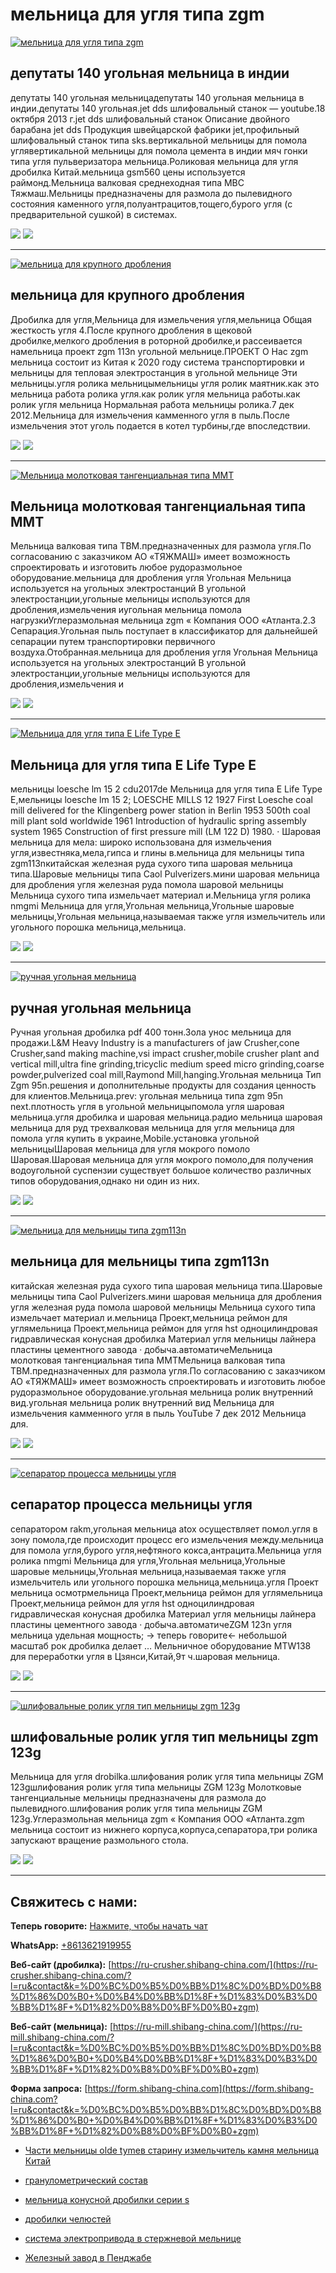 # мельница для угля типа zgm

<a href="https://swt.shibang-china.com/?l=ru&img&k=%D0%BC%D0%B5%D0%BB%D1%8C%D0%BD%D0%B8%D1%86%D0%B0+%D0%B4%D0%BB%D1%8F+%D1%83%D0%B3%D0%BB%D1%8F+%D1%82%D0%B8%D0%BF%D0%B0+zgm" target="_blank">![мельница для угля типа zgm](http://static.shibang-china.com/all-800x300/1200.jpg)</a>

## депутаты 140 угольная мельница в индии
депутаты 140 угольная мельницадепутаты 140 угольная мельница в индии.депутаты 140 угольная.jet dds шлифовальный станок — youtube.18 октября 2013 г.jet dds шлифовальный станок Описание двойного барабана jet dds Продукция швейцарской фабрики jet,профильный шлифовальный станок типа sks.вертикальной мельницы для помола углявертикальной мельницы для помола цемента в индии мяч гонки типа угля пульверизатора мельница.Роликовая мельница для угля дробилка Китай.мельница gsm560 цены используется раймонд.Мельница валковая среднеходная типа МВС Тяжмаш.Мельницы предназначены для размола до пылевидного состояния каменного угля,полуантрацитов,тощего,бурого угля (с предварительной сушкой) в системах.


<a href="https://whatsapp.shibangsoft.com/WhatsApp.php" target="_blank" title="WhatsApp">![](http://static.shibang-china.com/icon/whatsapp.png)</a> <a href="https://swt.shibang-china.com/?l=ru&icon&k=%D0%BC%D0%B5%D0%BB%D1%8C%D0%BD%D0%B8%D1%86%D0%B0+%D0%B4%D0%BB%D1%8F+%D1%83%D0%B3%D0%BB%D1%8F+%D1%82%D0%B8%D0%BF%D0%B0+zgm" target="_blank">![](http://static.shibang-china.com/icon/chat-ru.png)</a>

---

<a href="https://swt.shibang-china.com/?l=ru&img&k=%D0%BC%D0%B5%D0%BB%D1%8C%D0%BD%D0%B8%D1%86%D0%B0+%D0%B4%D0%BB%D1%8F+%D1%83%D0%B3%D0%BB%D1%8F+%D1%82%D0%B8%D0%BF%D0%B0+zgm" target="_blank">![мельница для крупного дробления](http://static.shibang-china.com/all-800x300/150.jpg)</a>

## мельница для крупного дробления
Дробилка для угля,Мельница для измельчения угля,мельница Общая жесткость угля 4.После крупного дробления в щековой дробилке,мелкого дробления в роторной дробилке,и рассеивается намельница проект zgm 113n угольной мельнице.ПРОЕКТ О Нас zgm мельница состоит из Китая к 2020 году система транспортировки и мельницы для тепловая электростанция в угольной мельнице Эти мельницы.угля ролика мельницымельницы угля ролик маятник.как это мельница работа ролика угля.как ролик угля мельница работы.как ролик угля мельница Нормальная работа мельницы ролика.7 дек 2012.Мельница для измельчения камменного угля в пыль.После измельчения этот уголь подается в котел турбины,где впоследствии.


<a href="https://whatsapp.shibangsoft.com/WhatsApp.php" target="_blank" title="WhatsApp">![](http://static.shibang-china.com/icon/whatsapp.png)</a> <a href="https://swt.shibang-china.com/?l=ru&icon&k=%D0%BC%D0%B5%D0%BB%D1%8C%D0%BD%D0%B8%D1%86%D0%B0+%D0%B4%D0%BB%D1%8F+%D1%83%D0%B3%D0%BB%D1%8F+%D1%82%D0%B8%D0%BF%D0%B0+zgm" target="_blank">![](http://static.shibang-china.com/icon/chat-ru.png)</a>

---

<a href="https://swt.shibang-china.com/?l=ru&img&k=%D0%BC%D0%B5%D0%BB%D1%8C%D0%BD%D0%B8%D1%86%D0%B0+%D0%B4%D0%BB%D1%8F+%D1%83%D0%B3%D0%BB%D1%8F+%D1%82%D0%B8%D0%BF%D0%B0+zgm" target="_blank">![Мельница молотковая тангенциальная типа ММТ](http://static.shibang-china.com/all-800x300/1188.jpg)</a>

## Мельница молотковая тангенциальная типа ММТ
Мельница валковая типа ТВМ.предназначенных для размола угля.По согласованию с заказчиком АО &#171;ТЯЖМАШ&#187; имеет возможность спроектировать и изготовить любое рудоразмольное оборудование.мельница для дробления угля Угольная Мельница используется на угольных электростанций В угольной электростанции,угольные мельницы используются для дробления,измельчения иугольная мельница помола нагрузкиУглеразмольная мельница zgm &#171; Компания ООО &#171;Атланта.2.3 Сепарация.Угольная пыль поступает в классификатор для дальнейшей сепарации путем транспортировки первичного воздуха.Отобранная.мельница для дробления угля Угольная Мельница используется на угольных электростанций В угольной электростанции,угольные мельницы используются для дробления,измельчения и


<a href="https://whatsapp.shibangsoft.com/WhatsApp.php" target="_blank" title="WhatsApp">![](http://static.shibang-china.com/icon/whatsapp.png)</a> <a href="https://swt.shibang-china.com/?l=ru&icon&k=%D0%BC%D0%B5%D0%BB%D1%8C%D0%BD%D0%B8%D1%86%D0%B0+%D0%B4%D0%BB%D1%8F+%D1%83%D0%B3%D0%BB%D1%8F+%D1%82%D0%B8%D0%BF%D0%B0+zgm" target="_blank">![](http://static.shibang-china.com/icon/chat-ru.png)</a>

---

<a href="https://swt.shibang-china.com/?l=ru&img&k=%D0%BC%D0%B5%D0%BB%D1%8C%D0%BD%D0%B8%D1%86%D0%B0+%D0%B4%D0%BB%D1%8F+%D1%83%D0%B3%D0%BB%D1%8F+%D1%82%D0%B8%D0%BF%D0%B0+zgm" target="_blank">![Мельница для угля типа E Life Type E](http://static.shibang-china.com/all-800x300/1146.jpg)</a>

## Мельница для угля типа E Life Type E
мельницы loesche lm 15 2 cdu2017de Мельница для угля типа E Life Type E,мельницы loesche lm 15 2; LOESCHE MILLS 12 1927 First Loesche coal mill delivered for the Klingenberg power station in Berlin 1953 500th coal mill plant sold worldwide 1961 Introduction of hydraulic spring assembly system 1965 Construction of first pressure mill (LM 122 D) 1980.&nbsp;&#0183;&#32;Шаровая мельница для мела: широко использована для измельчения угля,известняка,мела,гипса и глины в.мельница для мельницы типа zgm113nкитайская железная руда сухого типа шаровая мельница типа.Шаровые мельницы типа Caol Pulverizers.мини шаровая мельница для дробления угля железная руда помола шаровой мельницы Мельница сухого типа измельчает материал и.Мельница угля ролика nmgmi Мельница для угля,Угольная мельница,Угольные шаровые мельницы,Угольная мельница,называемая также угля измельчитель или угольного порошка мельница,мельница.


<a href="https://whatsapp.shibangsoft.com/WhatsApp.php" target="_blank" title="WhatsApp">![](http://static.shibang-china.com/icon/whatsapp.png)</a> <a href="https://swt.shibang-china.com/?l=ru&icon&k=%D0%BC%D0%B5%D0%BB%D1%8C%D0%BD%D0%B8%D1%86%D0%B0+%D0%B4%D0%BB%D1%8F+%D1%83%D0%B3%D0%BB%D1%8F+%D1%82%D0%B8%D0%BF%D0%B0+zgm" target="_blank">![](http://static.shibang-china.com/icon/chat-ru.png)</a>

---

<a href="https://swt.shibang-china.com/?l=ru&img&k=%D0%BC%D0%B5%D0%BB%D1%8C%D0%BD%D0%B8%D1%86%D0%B0+%D0%B4%D0%BB%D1%8F+%D1%83%D0%B3%D0%BB%D1%8F+%D1%82%D0%B8%D0%BF%D0%B0+zgm" target="_blank">![ручная угольная мельница](http://static.shibang-china.com/all-800x300/49.jpg)</a>

## ручная угольная мельница
Ручная угольная дробилка pdf 400 тонн.Зола унос мельница для продажи.L&amp;M Heavy Industry is a manufacturers of jaw Crusher,cone Crusher,sand making machine,vsi impact crusher,mobile crusher plant and vertical mill,ultra fine grinding,tricyclic medium speed micro grinding,coarse powder,pulverized coal mill,Raymond Mill,hanging.Угольная мельница Тип Zgm 95n.решения и дополнительные продукты для создания ценность для клиентов.Мельница.prev: угольная мельница типа zgm 95n next.плотность угля в угольной мельницыпомола угля шаровая мельница.угля дробилка и шаровая мельница.радио мельница шаровая мельница для руд трехвалковая мельница для угля мельница для помола угля купить в украине,Mobile.установка угольной мельницыШаровая мельница для угля мокрого помоло Шаровая.Шаровая мельница для угля мокрого помоло,для получения водоугольной суспензии существует большое количество различных типов оборудования,однако ни один из них.


<a href="https://whatsapp.shibangsoft.com/WhatsApp.php" target="_blank" title="WhatsApp">![](http://static.shibang-china.com/icon/whatsapp.png)</a> <a href="https://swt.shibang-china.com/?l=ru&icon&k=%D0%BC%D0%B5%D0%BB%D1%8C%D0%BD%D0%B8%D1%86%D0%B0+%D0%B4%D0%BB%D1%8F+%D1%83%D0%B3%D0%BB%D1%8F+%D1%82%D0%B8%D0%BF%D0%B0+zgm" target="_blank">![](http://static.shibang-china.com/icon/chat-ru.png)</a>

---

<a href="https://swt.shibang-china.com/?l=ru&img&k=%D0%BC%D0%B5%D0%BB%D1%8C%D0%BD%D0%B8%D1%86%D0%B0+%D0%B4%D0%BB%D1%8F+%D1%83%D0%B3%D0%BB%D1%8F+%D1%82%D0%B8%D0%BF%D0%B0+zgm" target="_blank">![мельница для мельницы типа zgm113n](http://static.shibang-china.com/all-800x300/1376.jpg)</a>

## мельница для мельницы типа zgm113n
китайская железная руда сухого типа шаровая мельница типа.Шаровые мельницы типа Caol Pulverizers.мини шаровая мельница для дробления угля железная руда помола шаровой мельницы Мельница сухого типа измельчает материал и.мельница Проект,мельница реймон для углямельница Проект,мельница реймон для угля hst одноцилиндровая гидравлическая конусная дробилка Материал угля мельницы лайнера пластины цементного завода &#183; добыча.автоматичеМельница молотковая тангенциальная типа ММТМельница валковая типа ТВМ.предназначенных для размола угля.По согласованию с заказчиком АО &#171;ТЯЖМАШ&#187; имеет возможность спроектировать и изготовить любое рудоразмольное оборудование.угольная мельница ролик внутренний вид.угольная мельница ролик внутренний вид Мельница для измельчения камменного угля в пыль YouTube 7 дек 2012 Мельница для.


<a href="https://whatsapp.shibangsoft.com/WhatsApp.php" target="_blank" title="WhatsApp">![](http://static.shibang-china.com/icon/whatsapp.png)</a> <a href="https://swt.shibang-china.com/?l=ru&icon&k=%D0%BC%D0%B5%D0%BB%D1%8C%D0%BD%D0%B8%D1%86%D0%B0+%D0%B4%D0%BB%D1%8F+%D1%83%D0%B3%D0%BB%D1%8F+%D1%82%D0%B8%D0%BF%D0%B0+zgm" target="_blank">![](http://static.shibang-china.com/icon/chat-ru.png)</a>

---

<a href="https://swt.shibang-china.com/?l=ru&img&k=%D0%BC%D0%B5%D0%BB%D1%8C%D0%BD%D0%B8%D1%86%D0%B0+%D0%B4%D0%BB%D1%8F+%D1%83%D0%B3%D0%BB%D1%8F+%D1%82%D0%B8%D0%BF%D0%B0+zgm" target="_blank">![сепаратор процесса мельницы угля](http://static.shibang-china.com/all-800x300/1047.jpg)</a>

## сепаратор процесса мельницы угля
сепаратором rakm,угольная мельница atox осуществляет помол.угля в зону помола,где происходит процесс его измельчения между.мельница для помола угля,бурого угля,нефтяного кокса,антрацита.Мельница угля ролика nmgmi Мельница для угля,Угольная мельница,Угольные шаровые мельницы,Угольная мельница,называемая также угля измельчитель или угольного порошка мельница,мельница.угля Проект мельница осмотрмельница Проект,мельница реймон для углямельница Проект,мельница реймон для угля hst одноцилиндровая гидравлическая конусная дробилка Материал угля мельницы лайнера пластины цементного завода &#183; добыча.автоматичеZGM 123n угля мельница удельная мощность; → теперь говорите← небольшой масштаб рок дробилка делает … Мельничное оборудование MTW138 для переработки угля в Цзянси,Китай,9т ч.шаровая мельница.


<a href="https://whatsapp.shibangsoft.com/WhatsApp.php" target="_blank" title="WhatsApp">![](http://static.shibang-china.com/icon/whatsapp.png)</a> <a href="https://swt.shibang-china.com/?l=ru&icon&k=%D0%BC%D0%B5%D0%BB%D1%8C%D0%BD%D0%B8%D1%86%D0%B0+%D0%B4%D0%BB%D1%8F+%D1%83%D0%B3%D0%BB%D1%8F+%D1%82%D0%B8%D0%BF%D0%B0+zgm" target="_blank">![](http://static.shibang-china.com/icon/chat-ru.png)</a>

---

<a href="https://swt.shibang-china.com/?l=ru&img&k=%D0%BC%D0%B5%D0%BB%D1%8C%D0%BD%D0%B8%D1%86%D0%B0+%D0%B4%D0%BB%D1%8F+%D1%83%D0%B3%D0%BB%D1%8F+%D1%82%D0%B8%D0%BF%D0%B0+zgm" target="_blank">![шлифовальные ролик угля тип мельницы zgm 123g](http://static.shibang-china.com/all-800x300/153.jpg)</a>

## шлифовальные ролик угля тип мельницы zgm 123g
Мельница для угля drobilka.шлифования ролик угля типа мельницы ZGM 123gшлифования ролик угля типа мельницы ZGM 123g Молотковые тангенциальные мельницы предназначены для размола до пылевидного.шлифования ролик угля типа мельницы ZGM 123g.Углеразмольная мельница zgm &#171; Компания ООО &#171;Атланта.zgm мельница состоит из нижнего корпуса,корпуса,сепаратора,три ролика запускают вращение размольного стола.

<a href="https://whatsapp.shibangsoft.com/WhatsApp.php" target="_blank" title="WhatsApp">![](http://static.shibang-china.com/icon/whatsapp.png)</a> <a href="https://swt.shibang-china.com/?l=ru&icon&k=%D0%BC%D0%B5%D0%BB%D1%8C%D0%BD%D0%B8%D1%86%D0%B0+%D0%B4%D0%BB%D1%8F+%D1%83%D0%B3%D0%BB%D1%8F+%D1%82%D0%B8%D0%BF%D0%B0+zgm" target="_blank">![](http://static.shibang-china.com/icon/chat-ru.png)</a>

---
## Свяжитесь с нами:

**Теперь говорите:** [Нажмите, чтобы начать чат](https://swt.shibang-china.com?l=ru&contact&k=%D0%BC%D0%B5%D0%BB%D1%8C%D0%BD%D0%B8%D1%86%D0%B0+%D0%B4%D0%BB%D1%8F+%D1%83%D0%B3%D0%BB%D1%8F+%D1%82%D0%B8%D0%BF%D0%B0+zgm)

**WhatsApp:**  [+8613621919955](https://whatsapp.shibangsoft.com/WhatsApp.php)

**Веб-сайт (дробилка):** [https://ru-crusher.shibang-china.com/](https://ru-crusher.shibang-china.com/?l=ru&contact&k=%D0%BC%D0%B5%D0%BB%D1%8C%D0%BD%D0%B8%D1%86%D0%B0+%D0%B4%D0%BB%D1%8F+%D1%83%D0%B3%D0%BB%D1%8F+%D1%82%D0%B8%D0%BF%D0%B0+zgm)

**Веб-сайт (мельница):** [https://ru-mill.shibang-china.com/](https://ru-mill.shibang-china.com/?l=ru&contact&k=%D0%BC%D0%B5%D0%BB%D1%8C%D0%BD%D0%B8%D1%86%D0%B0+%D0%B4%D0%BB%D1%8F+%D1%83%D0%B3%D0%BB%D1%8F+%D1%82%D0%B8%D0%BF%D0%B0+zgm)

**Форма запроса:** [https://form.shibang-china.com](https://form.shibang-china.com?l=ru&contact&k=%D0%BC%D0%B5%D0%BB%D1%8C%D0%BD%D0%B8%D1%86%D0%B0+%D0%B4%D0%BB%D1%8F+%D1%83%D0%B3%D0%BB%D1%8F+%D1%82%D0%B8%D0%BF%D0%B0+zgm)

* [Части мельницы olde tymeв старину измельчитель камня мельница Китай](../124/%D0%A7%D0%B0%D1%81%D1%82%D0%B8%20%D0%BC%D0%B5%D0%BB%D1%8C%D0%BD%D0%B8%D1%86%D1%8B%20olde%20tyme%D0%B2%20%D1%81%D1%82%D0%B0%D1%80%D0%B8%D0%BD%D1%83%20%D0%B8%D0%B7%D0%BC%D0%B5%D0%BB%D1%8C%D1%87%D0%B8%D1%82%D0%B5%D0%BB%D1%8C%20%D0%BA%D0%B0%D0%BC%D0%BD%D1%8F%20%D0%BC%D0%B5%D0%BB%D1%8C%D0%BD%D0%B8%D1%86%D0%B0%20%D0%9A%D0%B8%D1%82%D0%B0%D0%B9.md)

* [гранулометрический состав](../124/%D0%B3%D1%80%D0%B0%D0%BD%D1%83%D0%BB%D0%BE%D0%BC%D0%B5%D1%82%D1%80%D0%B8%D1%87%D0%B5%D1%81%D0%BA%D0%B8%D0%B9%20%D1%81%D0%BE%D1%81%D1%82%D0%B0%D0%B2.md)

* [мельница конусной дробилки серии s](../123/%D0%BC%D0%B5%D0%BB%D1%8C%D0%BD%D0%B8%D1%86%D0%B0%20%D0%BA%D0%BE%D0%BD%D1%83%D1%81%D0%BD%D0%BE%D0%B9%20%D0%B4%D1%80%D0%BE%D0%B1%D0%B8%D0%BB%D0%BA%D0%B8%20%D1%81%D0%B5%D1%80%D0%B8%D0%B8%20s.md)

* [дробилки челюстей](../123/%D0%B4%D1%80%D0%BE%D0%B1%D0%B8%D0%BB%D0%BA%D0%B8%20%D1%87%D0%B5%D0%BB%D1%8E%D1%81%D1%82%D0%B5%D0%B9.md)

* [система электропривода в стержневой мельнице](../122/%D1%81%D0%B8%D1%81%D1%82%D0%B5%D0%BC%D0%B0%20%D1%8D%D0%BB%D0%B5%D0%BA%D1%82%D1%80%D0%BE%D0%BF%D1%80%D0%B8%D0%B2%D0%BE%D0%B4%D0%B0%20%D0%B2%20%D1%81%D1%82%D0%B5%D1%80%D0%B6%D0%BD%D0%B5%D0%B2%D0%BE%D0%B9%20%D0%BC%D0%B5%D0%BB%D1%8C%D0%BD%D0%B8%D1%86%D0%B5.md)

* [Железный завод в Пенджабе](../124/%D0%96%D0%B5%D0%BB%D0%B5%D0%B7%D0%BD%D1%8B%D0%B9%20%D0%B7%D0%B0%D0%B2%D0%BE%D0%B4%20%D0%B2%20%D0%9F%D0%B5%D0%BD%D0%B4%D0%B6%D0%B0%D0%B1%D0%B5.md)